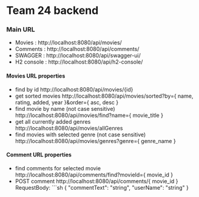 # Team 24 backend

### Main URL
- Movies : http://localhost:8080/api/movies/
- Comments : http://localhost:8080/api/comments/
- SWAGGER : http://localhost:8080/api/swagger-ui/
- H2 console : http://localhost:8080/api/h2-console/

#### Movies URL properties 
- find by id http://localhost:8080/api/movies/{id}
- get sorted movies http://localhost:8080/api/movies/sorted?by={ name, rating, added, year }&order={ asc, desc }
- find movie by name (not case sensitive) http://localhost:8080/api/movies/find?name={ movie_title }
- get all currently added genres http://localhost:8080/api/movies/allGenres
- find movies with selected genre (not case sensitive) http://localhost:8080/api/movies/genres?genre={ genre_name }

#### Comment URL properties
- find comments for selected movie http://localhost:8080/api/comments/find?movieId={ movie_id }
- POST comment http://localhost:8080/api/comments/{ movie_id }  
RequestBody: ```sh
{
  "commentText": "string",
  "userName": "string"
}
```

